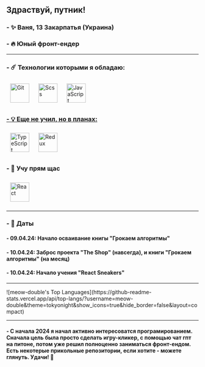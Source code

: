 ## <div>Здраствуй, путник!</div>  

### - ✨ Ваня, 13 Закарпатья (Украина)
  
### - 🔥 Юный фронт-ендер

<hr>

### - ☄️ Технологии которыми я обладаю:
<div>  
<a href="https://github.com/" target="_blank"><img style="margin: 10px" src="https://profilinator.rishav.dev/skills-assets/git-scm-icon.svg" alt="Git" height="50" /></a>  
<a href="https://sass-lang.com/" target="_blank"><img style="margin: 10px" src="https://profilinator.rishav.dev/skills-assets/sass-original.svg" alt="Scss" height="50" /></a>
<a href="https://ru.wikipedia.org/wiki/JavaScript" target="_blank"><img style="margin: 10px" src="https://upload.wikimedia.org/wikipedia/commons/thumb/9/99/Unofficial_JavaScript_logo_2.svg/1200px-Unofficial_JavaScript_logo_2.svg.png" alt="JavaScript" height="50"</a>
</div>

### - 💡 Еще не учил, но в планах:

<div>
<a href="https://www.typescriptlang.org/" target="_blank"><img style="margin: 10px" src="https://profilinator.rishav.dev/skills-assets/typescript-original.svg" alt="TypeScript" height="50" /></a>  
<a href="https://redux.js.org/" target="_blank"><img style="margin: 10px" src="https://profilinator.rishav.dev/skills-assets/redux-original.svg" alt="Redux" height="50" /></a>  
</div>

### - 💫 Учу прям щас

<div>
<a href="https://reactjs.org/" target="_blank"><img style="margin: 10px" src="https://profilinator.rishav.dev/skills-assets/react-original-wordmark.svg" alt="React" height="50" /></a>  
</div>

<hr>

### - 📰 Даты

#### - 09.04.24: Начало осваивание книгы "Грокаем алгоритмы"
#### - 10.04.24: Заброс проекта "The Shop" (навсегда), и книги "Грокаем алгоритмы" (на месяц)
#### - 10.04.24: Начало учения "React Sneakers"

<hr>

<div align="left">
  ![meow-double's Top Languages](https://github-readme-stats.vercel.app/api/top-langs/?username=meow-double&theme=tokyonight&show_icons=true&hide_border=false&layout=compact)
</div>

<hr>

#### - С начала 2024 я начал активно интересоватся програмированием. Сначала цель была просто сделать игру-кликер, с помощью чат гпт на питоне, потом уже решил полноценно заниматься фронт-ендом. Есть некотерые прикольные репозитории, если хотите - можете глянуть. Удачи! 🙂
